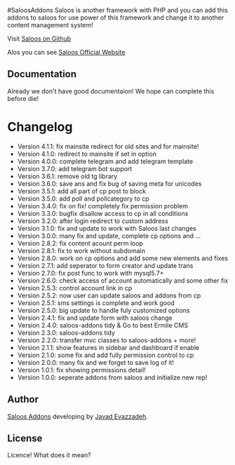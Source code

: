#SaloosAddons
Saloos is another framework with PHP and you can add this addons to saloos for use power of this framework and change it to another content management system!

Visit [Saloos on Github]

Alos you can see [Saloos Official Website]


Documentation
-------------
Already we don't have good documentaion! We hope can complete this before die!


Changelog
=========
 * Version 4.1.1: fix mainsite redirect for old sites and for mainsite!
 * Version 4.1.0: redirect to mainsite if set in option
 * Version 4.0.0: complete telegram and add telegram template
 * Version 3.7.0: add telegram bot support
 * Version 3.6.1: remove old tg library
 * Version 3.6.0: save ans and fix bug of saving meta for unicodes
 * Version 3.5.1: add all part of cp post to block
 * Version 3.5.0: add poll and pollcategory to cp
 * Version 3.4.0: fix on fix! completely fix permission problem
 * Version 3.3.0: bugfix disallow access to cp in all conditions
 * Version 3.2.0: after login redirect to custom address
 * Version 3.1.0: fix and update to work with Saloos last changes
 * Version 3.0.0: many fix and update, complete cp options and ...
 * Version 2.8.2: fix content acount perm loop
 * Version 2.8.1: fix to work without subdomain
 * Version 2.8.0: work on cp options and add some new elements and fixes
 * Version 2.7.1: add seperator to form creator and update trans
 * Version 2.7.0: fix post func to work with mysql5.7+
 * Version 2.6.0: check access of account automatically and some other fix
 * Version 2.5.3: control account link in cp
 * Version 2.5.2: now user can update saloos and addons from cp
 * Version 2.5.1: sms settings is complete and work good
 * Version 2.5.0: big update to handle fuly customized options
 * Version 2.4.1: fix and update form with saloos change
 * Version 2.4.0: saloos-addons tidy & Go to best Ermile CMS
 * Version 2.3.0: saloos-addons tidy
 * Version 2.2.0: transfer mvc classes to saloos-addons + more!
 * Version 2.1.1: show features in sidebar and dashboard if enable
 * Version 2.1.0: some fix and add fully permission control to cp
 * Version 2.0.0: many fix and we forget to save log of it!
 * Version 1.0.1: fix showing permissions detail!
 * Version 1.0.0: seperate addons from saloos and initialize new rep!


Author
------
[Saloos Addons] developing by [Javad Evazzadeh].


License
-------
Licence! What does it mean?



[Saloos on Github]: <https://github.com/Ermile/Saloos>
[Saloos Official Website]: <http://saloos.ir>
[Saloos]: <http://saloos.ir>
[Saloos Addons]: <https://github.com/Ermile/Saloos-Addons>
[Hasan Salehi]: <http://github.com/baravak>
[Javad Evazzadeh]: <http://evazzadeh.com>